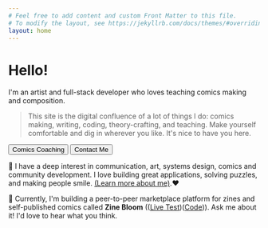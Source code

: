 ```yaml
---
# Feel free to add content and custom Front Matter to this file.
# To modify the layout, see https://jekyllrb.com/docs/themes/#overriding-theme-defaults
layout: home
---
```

<h1>Hello!</h1>

 I'm an artist and full-stack developer who loves teaching comics making and composition.

>This site is the digital confluence of a lot of things I do: comics making, writing, coding, theory-crafting, and teaching. Make yourself comfortable and dig in wherever you like. It's nice to have you here.

<div class="d-flex justify-content-start flex-wrap">
<a href="/comics-coaching"><button type="button" class="btn btn-info mr-2 mb-1">Comics Coaching</button></a>
<a href="/contact"><button type="button" class="btn btn-warning mr-2 mb-1">Contact Me</button></a>
</div>

🧠 I have a deep interest in communication, art, systems design, comics and community development. I love building great applications, solving puzzles, and making people smile. [(Learn more about me)](/about).❤️

🌼 Currently, I'm building a peer-to-peer marketplace platform for zines and self-published comics called **Zine Bloom** (([Live Test](https://mysterious-beach-28605.herokuapp.com/))([Code](https://github.com/juanjosefernandez/zmkt))). Ask me about it! I'd love to hear what you think.

